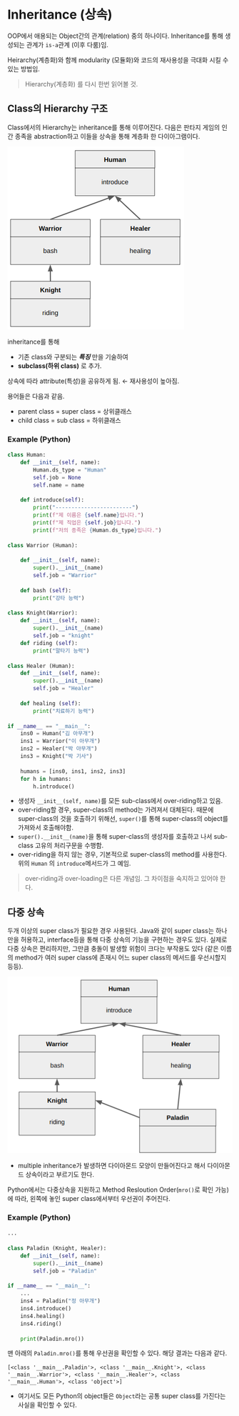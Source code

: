 # Inheritance (상속)

OOP에서 애용되는 Object간의 관계(relation) 중의 하나이다. Inheritance를 통해 생성되는 관계가 `is-a`관계 (이후 다룸)임.

Heirarchy(계층화)와 함께 modularity (모듈화)와 코드의 재사용성을 극대화 시킬 수 있는 방법임.

> Hierarchy(계층화) 를 다시 한번 읽어볼 것.
>

## Class의 Hierarchy 구조

Class에서의 Hierarchy는 inheritance를 통해 이루어진다. 다음은 판타지 게임의 인간 종족을 abstraction하고 이들을 상속을 통해 계층화 한 다이아그램이다.

![](../img/hierarchy_inheritance.png)

inheritance를 통해

- 기존 class와 구분되는 ***특징*** 만을 기술하여
- **subclass(하위 class)** 로 추가.

상속에 따라 attribute(특성)을 공유하게 됨. ← 재사용성이 높아짐.

용어들은 다음과 같음.

* parent class = super class = 상위클래스
* child class = sub class = 하위클래스

### Example (Python)

```python
class Human:
    def __init__(self, name):
        Human.ds_type = "Human"
        self.job = None
        self.name = name
        
    def introduce(self):
        print("------------------------")
        print(f"제 이름은 {self.name}입니다.")
        print(f"제 직업은 {self.job}입니다.")
        print(f"저의 종족은 {Human.ds_type}입니다.")
        
class Warrior (Human):

    def __init__(self, name):
        super().__init__(name)
        self.job = "Warrior"

    def bash (self):
        print("강타 능력")

class Knight(Warrior):
    def __init__(self, name):
        super().__init__(name)
        self.job = "knight"
    def riding (self):
        print("말타기 능력")

class Healer (Human):
    def __init__(self, name):
        super().__init__(name)
        self.job = "Healer"

    def healing (self):
        print("치료하기 능력")

if __name__ == "__main__":
    ins0 = Human("김 아무개")
    ins1 = Warrior("이 아무개")
    ins2 = Healer("박 아무개")
    ins3 = Knight("박 기사")

    humans = [ins0, ins1, ins2, ins3]
    for h in humans:
        h.introduce()    
```

* 생성자 `__init__(self, name)`를 모든 sub-class에서 over-riding하고 있음.
* over-riding할 경우, super-class의 method는 가려져서 대체된다. 때문에 super-class의 것을 호출하기 위해선, `super()`를 통해 super-class의 object를 가져와서 호출해야함. 
* `super().__init__(name)`을 통해 super-class의 생성자를 호출하고 나서 sub-class 고유의 처리구문을 수행함.
* over-riding을 하지 않는 경우, 기본적으로 super-class의 method를 사용한다. 위의 `Human` 의 `introduce`메서드가 그 예임.

> over-riding과 over-loading은 다른 개념임. 그 차이점을 숙지하고 있어야 한다.

## 다중 상속

두개 이상의 super class가 필요한 경우 사용된다. Java와 같이 super class는 하나만을 허용하고, interface등을 통해 다중 상속의 기능을 구현하는 경우도 있다. 실제로 다중 상속은 편리하지만, 그만큼 충돌이 발생할 위험이 크다는 부작용도 있다 (같은 이름의 method가 여러 super class에 존재시 어느 super class의 메서드를 우선시할지 등등).

![](../img/multiple_inheritance.png)

* multiple inheritance가 발생하면 다이아몬드 모양이 만들어진다고 해서 다이아몬드 상속이라고 부르기도 한다.

Python에서는 다중상속을 지원하고 Method Resloution Order(`mro()`로 확인 가능)에 따라, 왼쪽에 놓인 super class에서부터 우선권이 주어진다.

### Example (Python)

```python
...

class Paladin (Knight, Healer):
    def __init__(self, name):
        super().__init__(name)
        self.job = "Paladin"

if __name__ == "__main__":
    ...
    ins4 = Paladin("정 아무개")
    ins4.introduce()
    ins4.healing()
    ins4.riding()

    print(Paladin.mro())
```

맨 아래의 `Paladin.mro()`를 통해 우선권을 확인할 수 있다. 해당 결과는 다음과 같다.

```
[<class '__main__.Paladin'>, <class '__main__.Knight'>, <class '__main__.Warrior'>, <class '__main__.Healer'>, <class '__main__.Human'>, <class 'object'>]
```

* 여기서도 모든 Python의 object들은 `Object`라는 공통 super class를 가진다는 사실을 확인할 수 있다.
